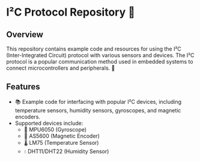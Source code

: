 # I²C Protocol Repository 📡

## Overview
This repository contains example code and resources for using the I²C (Inter-Integrated Circuit) protocol with various sensors and devices. The I²C protocol is a popular communication method used in embedded systems to connect microcontrollers and peripherals. 🤖

## Features
- 📚 Example code for interfacing with popular I²C devices, including temperature sensors, humidity sensors, gyroscopes, and magnetic encoders.
- Supported devices include:
  - 🎯 MPU6050 (Gyroscope)
  - 🧭 AS5600 (Magnetic Encoder)
  - 🌡️ LM75 (Temperature Sensor)
  - 💧 DHT11/DHT22 (Humidity Sensor)
